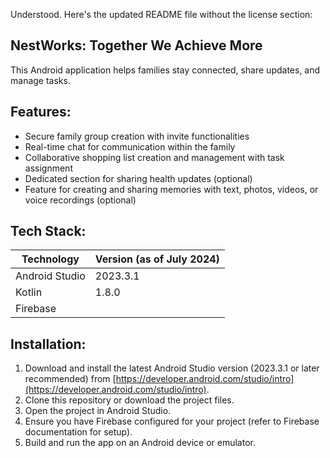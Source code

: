 Understood. Here's the updated README file without the license section:

## NestWorks: Together We Achieve More

This Android application helps families stay connected, share updates, and manage tasks.

##  Features:

* Secure family group creation with invite functionalities
* Real-time chat for communication within the family
* Collaborative shopping list creation and management with task assignment
* Dedicated section for sharing health updates (optional)
* Feature for creating and sharing memories with text, photos, videos, or voice recordings (optional)

## Tech Stack:

| Technology | Version (as of July 2024) |
|---|---|
| Android Studio | 2023.3.1 |
| Kotlin | 1.8.0 |
| Firebase |

## Installation:

1. Download and install the latest Android Studio version (2023.3.1 or later recommended) from [https://developer.android.com/studio/intro](https://developer.android.com/studio/intro).
2. Clone this repository or download the project files.
3. Open the project in Android Studio.
4. Ensure you have Firebase configured for your project (refer to Firebase documentation for setup).
5. Build and run the app on an Android device or emulator.
